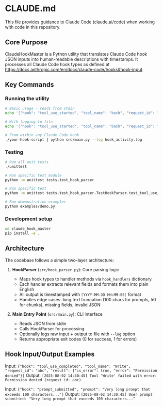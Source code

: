 # CLAUDE.md

This file provides guidance to Claude Code (claude.ai/code) when working with code in this repository.

## Core Purpose

ClaudeHookMaster is a Python utility that translates Claude Code hook JSON inputs into human-readable descriptions with timestamps. It processes all Claude Code hook types as defined at https://docs.anthropic.com/en/docs/claude-code/hooks#hook-input.

## Key Commands

### Running the utility
```bash
# Basic usage - reads from stdin
echo '{"hook": "tool_use_started", "tool_name": "bash", "request_id": "123"}' | python src/main.py

# With logging to file
echo '{"hook": "tool_use_started", "tool_name": "bash", "request_id": "123"}' | python src/main.py --log activity.log

# From within any Claude Code hook
./your-hook-script | python src/main.py --log hook_activity.log
```

### Testing
```bash
# Run all unit tests
./unittest

# Run specific test module
python -m unittest tests.test_hook_parser

# Run specific test
python -m unittest tests.test_hook_parser.TestHookParser.test_tool_use_started

# Run demonstration examples
python examples/demo.py
```

### Development setup
```bash
cd claude_hook_master
pip install -e .
```

## Architecture

The codebase follows a simple two-layer architecture:

1. **HookParser** (`src/hook_parser.py`): Core parsing logic
   - Maps hook types to handler methods via `hook_handlers` dictionary
   - Each handler extracts relevant fields and formats them into plain English
   - All output is timestamped with `[YYYY-MM-DD HH:MM:SS]` format
   - Handles edge cases: long text truncation (100 chars for prompts, 50 for chunks), missing fields, invalid JSON

2. **Main Entry Point** (`src/main.py`): CLI interface
   - Reads JSON from stdin
   - Calls HookParser for processing
   - Optionally logs raw input + output to file with `--log` option
   - Returns appropriate exit codes (0 for success, 1 for errors)

## Hook Input/Output Examples

Input: `{"hook": "tool_use_completed", "tool_name": "Write", "request_id": "abc", "result": {"is_error": true, "error": "Permission denied"}}`
Output: `[2025-08-02 14:30:45] Tool 'Write' failed with error: Permission denied (request_id: abc)`

Input: `{"hook": "prompt_submitted", "prompt": "Very long prompt that exceeds 100 characters..."}`
Output: `[2025-08-02 14:30:45] User prompt submitted: "Very long prompt that exceeds 100 characters..."`
